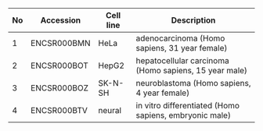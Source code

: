 


| No |  Accession  | Cell line | Description                                            |
| --- | ----------- | --------- | ------------------------------------------------------|
|  1  | ENCSR000BMN |  HeLa     | adenocarcinoma (Homo sapiens, 31 year female)          |
|  2  | ENCSR000BOT |  HepG2    | hepatocellular carcinoma (Homo sapiens, 15 year male)  |
|  3  | ENCSR000BOZ |  SK-N-SH  | neuroblastoma (Homo sapiens, 4 year female)            |
|  4  | ENCSR000BTV |  neural   | in vitro differentiated (Homo sapiens, embryonic male) |



